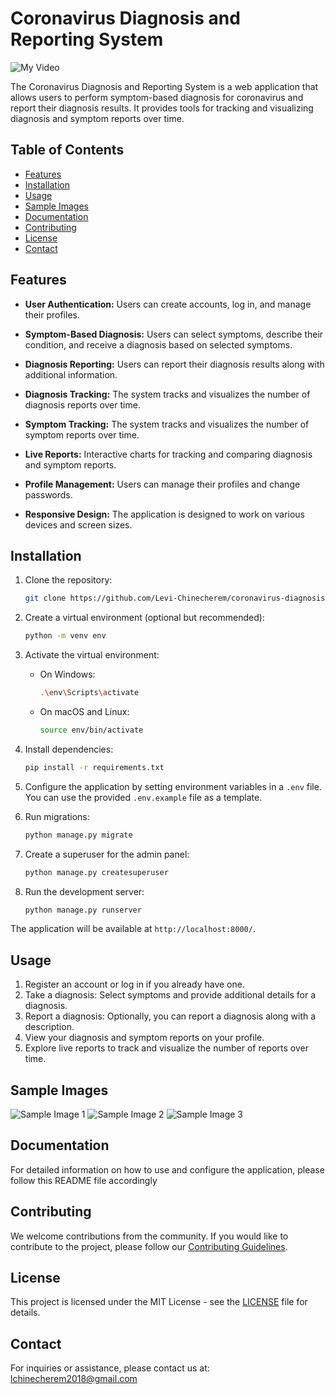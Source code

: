# Coronavirus Diagnosis and Reporting System

![My Video](your_video_url)

The Coronavirus Diagnosis and Reporting System is a web application that allows users to perform symptom-based diagnosis for coronavirus and report their diagnosis results. It provides tools for tracking and visualizing diagnosis and symptom reports over time.

## Table of Contents
- [Features](#features)
- [Installation](#installation)
- [Usage](#usage)
- [Sample Images](#sample-images)
- [Documentation](#documentation)
- [Contributing](#contributing)
- [License](#license)
- [Contact](#contact)

## Features
- **User Authentication:** Users can create accounts, log in, and manage their profiles.

- **Symptom-Based Diagnosis:** Users can select symptoms, describe their condition, and receive a diagnosis based on selected symptoms.

- **Diagnosis Reporting:** Users can report their diagnosis results along with additional information.

- **Diagnosis Tracking:** The system tracks and visualizes the number of diagnosis reports over time.

- **Symptom Tracking:** The system tracks and visualizes the number of symptom reports over time.

- **Live Reports:** Interactive charts for tracking and comparing diagnosis and symptom reports.

- **Profile Management:** Users can manage their profiles and change passwords.

- **Responsive Design:** The application is designed to work on various devices and screen sizes.

## Installation

1. Clone the repository:

   ```bash
   git clone https://github.com/Levi-Chinecherem/coronavirus-diagnosis-system.git

2. Create a virtual environment (optional but recommended):

   ```bash
   python -m venv env
   ```
3. Activate the virtual environment:

   - On Windows:

     ```bash
     .\env\Scripts\activate
     ```
   - On macOS and Linux:

     ```bash
     source env/bin/activate
     ```
4. Install dependencies:

   ```bash
   pip install -r requirements.txt
   ```
5. Configure the application by setting environment variables in a `.env` file. You can use the provided `.env.example` file as a template.
6. Run migrations:

   ```bash
   python manage.py migrate
   ```
7. Create a superuser for the admin panel:

   ```bash
   python manage.py createsuperuser
   ```
8. Run the development server:

   ```bash
   python manage.py runserver
   ```

The application will be available at `http://localhost:8000/`.

## Usage

1. Register an account or log in if you already have one.
2. Take a diagnosis: Select symptoms and provide additional details for a diagnosis.
3. Report a diagnosis: Optionally, you can report a diagnosis along with a description.
4. View your diagnosis and symptom reports on your profile.
5. Explore live reports to track and visualize the number of reports over time.

## Sample Images

![Sample Image 1](sample_image_1_link)
![Sample Image 2](sample_image_2_link)
![Sample Image 3](sample_image_3_link)

## Documentation

For detailed information on how to use and configure the application, please follow  this README file accordingly

## Contributing

We welcome contributions from the community. If you would like to contribute to the project, please follow our [Contributing Guidelines](link_to_contributing_guidelines).

## License

This project is licensed under the MIT License - see the [LICENSE](LICENSE) file for details.

## Contact

For inquiries or assistance, please contact us at: lchinecherem2018@gmail.com
